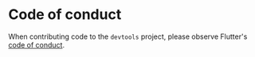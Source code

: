 <!--
Copyright 2025 The Flutter Authors
Use of this source code is governed by a BSD-style license that can be
found in the LICENSE file or at https://developers.google.com/open-source/licenses/bsd.
-->
# Code of conduct

When contributing code to the `devtools` project, please observe
Flutter's [code of conduct](https://github.com/flutter/flutter/blob/master/CODE_OF_CONDUCT.md).
